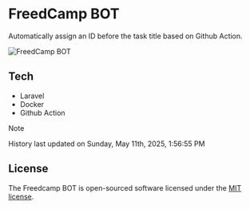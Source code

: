 # FreedCamp BOT

Automatically assign an ID before the task title based on Github Action.

![FreedCamp BOT](https://repository-images.githubusercontent.com/737932867/7d34798b-2680-471c-b089-a78a718d3d6a)

## Tech

- Laravel
- Docker
- Github Action

> [!NOTE]  
> History last updated on Sunday, May 11th, 2025, 1:56:55 PM

## License

The Freedcamp BOT is open-sourced software licensed under the [MIT license](https://opensource.org/licenses/MIT).

